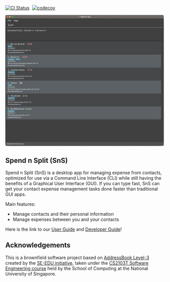 [![CI Status](https://github.com/AY2324S1-CS2103T-W17-3/tp/workflows/Java%20CI/badge.svg)](https://github.com/AY2324S1-CS2103T-W17-3/tp/actions)
&nbsp;[![codecov](https://codecov.io/gh/AY2324S1-CS2103T-W17-3/tp/branch/master/graph/badge.svg)](https://codecov.io/gh/AY2324S1-CS2103T-W17-3/tp)

![Ui](docs/images/Ui.png)

## Spend n Split (SnS)

Spend n Split (SnS) is a desktop app for managing expense from contacts, optimized for use via a Command Line Interface (CLI) while still having the benefits of a Graphical User Interface (GUI). If you can type fast, SnS can get your contact expense management tasks done faster than traditional GUI apps.

Main features:
* Manage contacts and their personal information
* Manage expenses between you and your contacts

Here is the link to our [User Guide](https://ay2324s1-cs2103t-w17-3.github.io/tp/UserGuide.html) and [Developer Guide](https://ay2324s1-cs2103t-w17-3.github.io/tp/DeveloperGuide.html)!

## Acknowledgements

This is a brownfield software project based on [AddressBook Level-3](https://se-education.org/addressbook-level3/) created by the [SE-EDU initiative](https://se-education.org), taken under the [CS2103T Software Engineering course](https://nus-cs2103-ay2223s1.github.io/website/index.html) held by the School of Computing at the National University of Singapore.
